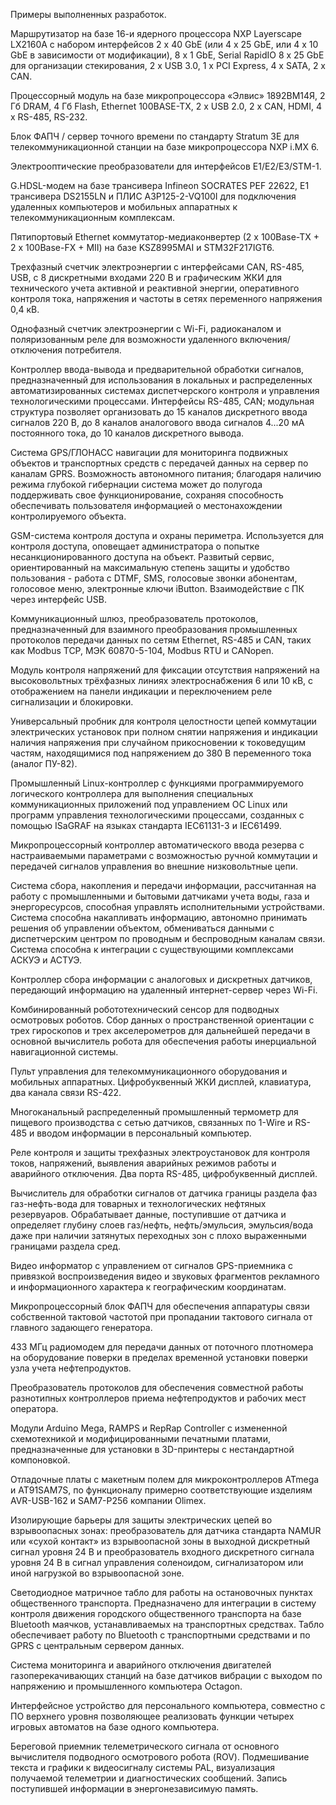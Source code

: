 Примеры выполненных разработок.

Маршрутизатор на базе 16-и ядерного процессора NXP Layerscape LX2160A с набором интерфейсов 2 х 40 GbE (или 4 х 25 GbE, или 4 х 10 GbE в зависимости от модификации), 8 х 1 GbE, Serial RapidIO 8 х 25 GbE для организации стекирования, 2 х USB 3.0, 1 x PCI Express, 4 x SATA, 2 x CAN.

Процессорный модуль на базе микропроцессора «Элвис» 1892ВМ14Я, 2 Гб DRAM, 4 Гб Flash, Ethernet 100BASE-TX, 2 х USB 2.0, 2 x CAN, HDMI, 4 x RS-485, RS-232.

Блок ФАПЧ / сервер точного времени по стандарту Stratum 3E для телекоммуникационной станции на базе микропроцессора NXP i.MX 6.

Электрооптические преобразователи для интерфейсов E1/E2/E3/STM-1.

G.HDSL-модем на базе трансивера Infineon SOCRATES PEF 22622, E1 трансивера DS2155LN и ПЛИС A3P125-2-VQ100I для подключения удаленных компьютеров и мобильных аппаратных к телекоммуникационным комплексам.

Пятипортовый Ethernet коммутатор-медиаконвертер (2 x 100Base-TX + 2 x 100Base-FX + MII) на базе KSZ8995MAI и STM32F217IGT6.

Трехфазный счетчик электроэнергии с интерфейсами CAN, RS-485, USB, с 8 дискретными входами 220 В и графическим ЖКИ для технического учета активной и реактивной энергии, оперативного контроля тока, напряжения и частоты в сетях переменного напряжения 0,4 кВ.

Однофазный счетчик электроэнергии с Wi-Fi, радиоканалом и поляризованным реле для возможности удаленного включения/отключения потребителя.

Контроллер ввода-вывода и предварительной обработки сигналов, предназначенный для использования в локальных и распределенных автоматизированных системах диспетчерского контроля и управления технологическими процессами. Интерфейсы RS-485, CAN; модульная структура позволяет организовать до 15 каналов дискретного ввода сигналов 220 В, до 8 каналов аналогового ввода сигналов 4...20 мА постоянного тока, до 10 каналов дискретного вывода.

Система GPS/ГЛОНАСС навигации для мониторинга подвижных объектов и транспортных средств с передачей данных на сервер по каналам GPRS. Возможность автономного питания; благодаря наличию режима глубокой гибернации система может до полугода поддерживать свое функционирование, сохраняя способность обеспечивать пользователя информацией о местонахождении контролируемого объекта.

GSM-система контроля доступа и охраны периметра. Используется для контроля доступа, оповещает администратора о попытке несанкционированного доступа на объект. Развитый сервис, ориентированный на максимальную степень защиты и удобство пользования - работа с DTMF, SMS, голосовые звонки абонентам, голосовое меню, электронные ключи iButton. Взаимодействие с ПК через интерфейс USB.

Коммуникационный шлюз, преобразователь протоколов, предназначенный для взаимного преобразования промышленных протоколов передачи данных по сетям Ethernet, RS-485 и CAN, таких как Modbus TCP, МЭК 60870-5-104, Modbus RTU и CANopen.

Модуль контроля напряжений для фиксации отсутствия напряжений на высоковольтных трёхфазных линиях электроснабжения 6 или 10 кВ, с отображением на панели индикации и переключением реле сигнализации и блокировки.

Универсальный пробник для контроля целостности цепей коммутации электрических установок при полном снятии напряжения и индикации наличия напряжения при случайном прикосновении к токоведущим частям, находящимися под напряжением до 380 В переменного тока (аналог ПУ-82).

Промышленный Linux-контроллер с функциями программируемого логического контроллера для выполнения специальных коммуникационных приложений под управлением ОС Linux или программ управления технологическими процессами, созданных с помощью ISaGRAF на языках стандарта IEC61131-3 и IEC61499.

Микропроцессорный контроллер автоматического ввода резерва с настраиваемыми параметрами с возможностью ручной коммутации и передачей сигналов управления во внешние низковольтные цепи.

Система сбора, накопления и передачи информации, рассчитанная на работу с промышленными и бытовыми датчиками учета воды, газа и энергоресурсов, способная управлять исполнительными устройствами. Система способна накапливать информацию, автономно принимать решения об управлении объектом, обмениваться данными с диспетчерским центром по проводным и беспроводным каналам связи. Система способна к интеграции с существующими комплексами АСКУЭ и АСТУЭ.

Контроллер сбора информации с аналоговых и дискретных датчиков, передающий информацию на удаленный интернет-сервер через Wi-Fi.

Комбинированный робототехнический сенсор для подводных осмотровых роботов. Сбор данных о пространственной ориентации с трех гироскопов и трех акселерометров для дальнейшей передачи в основной вычислитель робота для обеспечения работы инерциальной навигационной системы.

Пульт управления для телекоммуникационного оборудования и мобильных аппаратных. Цифробуквенный ЖКИ дисплей, клавиатура, два канала связи RS-422.

Многоканальный распределенный промышленный термометр для пищевого производства с сетью датчиков, связанных по 1-Wire и RS-485 и вводом информации в персональный компьютер.

Реле контроля и защиты трехфазных электроустановок для контроля токов, напряжений, выявления аварийных режимов работы и аварийного отключения. Два порта RS-485, цифробуквенный дисплей.

Вычислитель для обработки сигналов от датчика границы раздела фаз газ-нефть-вода для товарных и технологических нефтяных резервуаров. Обрабатывает данные, поступившие от датчика и определяет глубину слоев газ/нефть, нефть/эмульсия, эмульсия/вода даже при наличии затянутых переходных зон с плохо выраженными границами раздела сред.

Видео информатор с управлением от сигналов GPS-приемника с привязкой воспроизведения видео и звуковых фрагментов рекламного и информационного характера к географическим координатам.

Микропроцессорный блок ФАПЧ для обеспечения аппаратуры связи собственной тактовой частотой при пропадании тактового сигнала от главного задающего генератора.

433 МГц радиомодем для передачи данных от поточного плотномера на оборудование поверки в пределах временной установки поверки узла учета нефтепродуктов.

Преобразователь протоколов для обеспечения совместной работы разнотипных контроллеров приема нефтепродуктов и рабочих мест оператора.

Модули Arduino Mega, RAMPS и RepRap Controller с измененной схемотехникой и модифицированными печатными платами, предназначенные для установки в 3D-принтеры с нестандартной компоновкой.

Отладочные платы с макетным полем для микроконтроллеров ATmega и AT91SAM7S, по функционалу примерно соответствующие изделиям AVR-USB-162 и SAM7-P256 компании Olimex.

Изолирующие барьеры для защиты электрических цепей во взрывоопасных зонах: преобразователь для датчика стандарта NAMUR или «сухой контакт» из взрывоопасной зоны в выходной дискретный сигнал уровня 24 В и преобразователь входного дискретного сигнала уровня 24 В в сигнал управления соленоидом, сигнализатором или иной нагрузкой во взрывоопасной зоне.

Светодиодное матричное табло для работы на остановочных пунктах общественного транспорта. Предназначено для интеграции в систему контроля движения городского общественного транспорта на базе Bluetooth маячков, устанавливаемых на транспортных средствах. Табло обеспечивает работу по Bluetooth с транспортными средствами и по GPRS с центральным сервером данных.

Система мониторинга и аварийного отключения двигателей газоперекачивающих станций на базе датчиков вибрации с выходом по напряжению и промышленного компьютера Octagon.

Интерфейсное устройство для персонального компьютера, совместно с ПО верхнего уровня позволяющее реализовать функции четырех игровых автоматов на базе одного компьютера.

Береговой приемник телеметрического сигнала от основного вычислителя подводного осмотрового робота (ROV). Подмешивание текста и графики к видеосигналу системы PAL, визуализация получаемой телеметрии и диагностических сообщений. Запись поступившей информации в энергонезависимую память.
